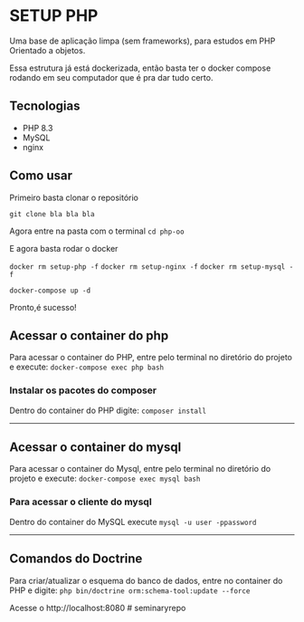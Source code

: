 # SETUP PHP

Uma base de aplicação limpa (sem frameworks), para estudos em PHP Orientado a objetos.

Essa estrutura já está dockerizada, então basta ter o docker compose rodando em seu computador que é pra dar tudo certo.

## Tecnologias

- PHP 8.3
- MySQL
- nginx

## Como usar

Primeiro basta clonar o repositório

`git clone bla bla bla`

Agora entre na pasta com o terminal 
`cd php-oo`

E agora basta rodar o docker

`docker rm setup-php -f`
`docker rm setup-nginx -f`
`docker rm setup-mysql -f`

`docker-compose up -d`

Pronto,é sucesso!
## Acessar o container do php
Para acessar o container do PHP, entre pelo terminal no diretório do projeto e execute:
`docker-compose exec php bash`

### Instalar os pacotes do composer
Dentro do container do PHP digite:
`composer install`

--- 

## Acessar o container do mysql
Para acessar o container do Mysql, entre pelo terminal no diretório do projeto e execute:
`docker-compose exec mysql bash`

### Para acessar o cliente do mysql
Dentro do container do MySQL execute
`mysql -u user -ppassword`

---

## Comandos do Doctrine

Para criar/atualizar o esquema do banco de dados, entre no container do PHP e digite:
`php bin/doctrine orm:schema-tool:update --force`

Acesse o http://localhost:8080
#   s e m i n a r y r e p o  
 